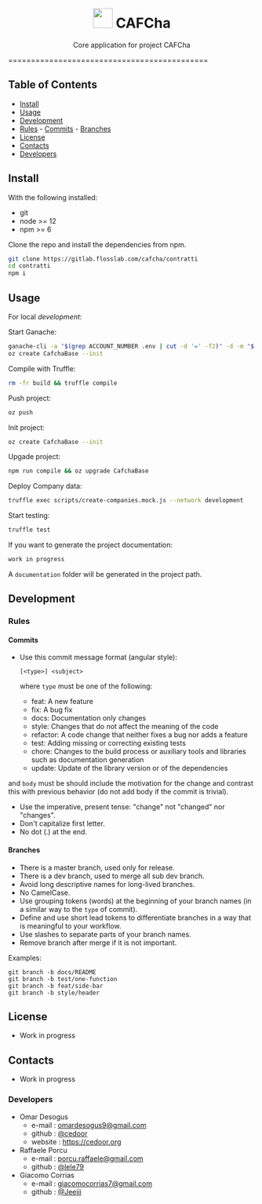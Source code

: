 <p align="center">
    <h1 align="center">
        <img width="40" src="resources/icon.png">
        CAFCha 
    </h1>
    <p align="center">Core application for project CAFCha</p>
</p>
============================================

##  Table of Contents
-  [Install](#hammer-install)
-  [Usage](#video_game-usage)
-  [Development](#chart_with_upwards_trend-development)
  -  [Rules](#scroll-rules)
    - [Commits](#commits)
    - [Branches](#branches)
-  [License](#page_facing_up-license)
-  [Contacts](#telephone_receiver-contacts)
  -  [Developers](#boy-developers)


##  Install

With the following installed:
- git
- node >= 12
- npm >= 6

Clone the repo and install the dependencies from npm.

```bash
git clone https://gitlab.flosslab.com/cafcha/contratti
cd contratti
npm i
```

##  Usage

For local *development*:

Start Ganache:

```bash
ganache-cli -a "$(grep ACCOUNT_NUMBER .env | cut -d '=' -f2)" -d -m "$(grep DEV_MNEMONIC .env | cut -d '=' -f2)"
oz create CafchaBase --init
```
Compile with Truffle:

```bash
rm -fr build && truffle compile
```

Push project:

```bash
oz push
```

Init project:

```bash
oz create CafchaBase --init
```

Upgade project:

```bash
npm run compile && oz upgrade CafchaBase
```
Deploy Company data:

```bash
truffle exec scripts/create-companies.mock.js --network development
```

Start testing:

```bash
truffle test
```


If you want to generate the project documentation:

```bash
work in progress
```

A `documentation` folder will be generated in the project path.

##  Development

###  Rules

#### Commits

* Use this commit message format (angular style):  

    `[<type>] <subject>`

    where `type` must be one of the following:

    - feat: A new feature
    - fix: A bug fix
    - docs: Documentation only changes
    - style: Changes that do not affect the meaning of the code
    - refactor: A code change that neither fixes a bug nor adds a feature
    - test: Adding missing or correcting existing tests
    - chore: Changes to the build process or auxiliary tools and libraries such as documentation generation
    - update: Update of the library version or of the dependencies

and `body` must be should include the motivation for the change and contrast this with previous behavior (do not add body if the commit is trivial). 

* Use the imperative, present tense: "change" not "changed" nor "changes".
* Don't capitalize first letter.
* No dot (.) at the end.

#### Branches

* There is a master branch, used only for release.
* There is a dev branch, used to merge all sub dev branch.
* Avoid long descriptive names for long-lived branches.
* No CamelCase.
* Use grouping tokens (words) at the beginning of your branch names (in a similar way to the `type` of commit).
* Define and use short lead tokens to differentiate branches in a way that is meaningful to your workflow.
* Use slashes to separate parts of your branch names.
* Remove branch after merge if it is not important.

Examples:
    
    git branch -b docs/README
    git branch -b test/one-function
    git branch -b feat/side-bar
    git branch -b style/header


##  License
* Work in progress

##  Contacts
* Work in progress
###  Developers
* Omar Desogus
    - e-mail : omardesogus9@gmail.com
    - github : [@cedoor](https://github.com/cedoor)
    - website : https://cedoor.org
* Raffaele Porcu
    - e-mail : porcu.raffaele@gmail.com
    - github : [@lele79](https://github.com/lele79)
* Giacomo Corrias
    - e-mail : giacomocorrias7@gmail.com
    - github : [@Jeeiii](https://github.com/Jeeiii)

